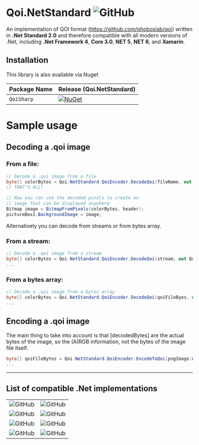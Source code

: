# Qoi.NetStandard ![GitHub](https://img.shields.io/github/license/RGgt/Qoi.NetStandard)

An implementation of QOI format (https://github.com/phoboslab/qoi) written in **.Net Standard 2.0** and therefore compatible with all modern versions of .Net, including **.Net Framework 4**, **Core 3.0**, **NET 5**, **NET 6**, and **Xamarin**.


## Installation

This library is also available via Nuget

| Package Name                   | Release (Qoi.NetStandard) |
|--------------------------------|-----------------|
| `QoiSharp`         | [![NuGet](https://img.shields.io/nuget/v/Qoi.NetStandard.svg)](https://www.nuget.org/packages/Qoi.NetStandard/)

# Sample usage

## Decoding a .qoi image

### From a file:
```csharp
// Decode a .qoi image from a file
byte[] colorBytes = Qoi.NetStandard.QoiEncoder.DecodeQoi(fileName, out Qoi.NetStandard.QoiHeader header);
// THAT'S ALL!

// Now you can use the decoded pixels to create an 
// image that can be displayed anywhere
Bitmap image = BitmapFromPixels(colorBytes, header);
pictureBox1.BackgroundImage = image;
```
Alternatively you can decode from streams or from bytes array.
### From a stream:
```csharp
// Decode a .qoi image from a stream
byte[] colorBytes = Qoi.NetStandard.QoiEncoder.DecodeQoi(stream, out Qoi.NetStandard.QoiHeader header);
...
```
### From a bytes array:
```csharp
// Decode a .qoi image from a bytes array
byte[] colorBytes = Qoi.NetStandard.QoiEncoder.DecodeQoi(qoiFileByes, out Qoi.NetStandard.QoiHeader header);
...
```



## Encoding a .qoi image
The main thing to take into account is that [decodedBytes] are the actual bytes of the image, so the (A)RGB information, not the bytes of the image file itself.
```csharp
byte[] qoiFileBytes = Qoi.NetStandard.QoiEncoder.EncodeToQoi(pngImage.Width, pngImage.Height, decodedBytes, hasAlpha, linearAlpha);
...
```
--- 
 


## List of compatible .Net implementations
| | |
|--------------------------------|-----------------|
| ![GitHub](https://img.shields.io/badge/Compatible-Net_Standard_2.0-blue) | ![GitHub](https://img.shields.io/badge/Compatible-Net_Framework_4.6.1+-blue) |
| ![GitHub](https://img.shields.io/badge/Compatible-Net_Core_2.0+-blue) | ![GitHub](https://img.shields.io/badge/Compatible-CORE_5.0+-blue) |
| ![GitHub](https://img.shields.io/badge/Compatible-Mono_5.4+-blue) | ![GitHub](https://img.shields.io/badge/Compatible-Xamarin.iOS_10.14+-blue) |
| ![GitHub](https://img.shields.io/badge/Compatible-Xamarin.Android_8.0+-blue) | ![GitHub](https://img.shields.io/badge/Compatible-Unity_2018+-blue) |

